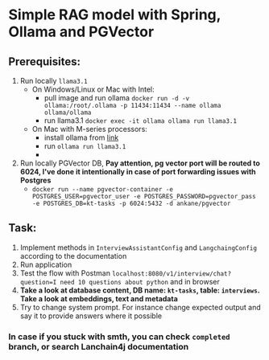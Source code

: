 # Simple RAG model with Spring, Ollama and PGVector


## Prerequisites:
1. Run locally `llama3.1`
    - On Windows/Linux or Mac with Intel:
      - pull image and run ollama `docker run -d -v ollama:/root/.ollama -p 11434:11434 --name ollama ollama/ollama`
      - run llama3.1 `docker exec -it ollama ollama run llama3.1`
    - On Mac with M-series processors:
      - install ollama from [link](https://ollama.com/blog/ollama-is-now-available-as-an-official-docker-image) 
      - run `ollama run llama3.1`
      - 
2. Run locally PGVector DB, **Pay attention, pg vector port will be routed to 6024, I've done it intentionally in case of port forwarding issues with Postgres**
   - `docker run --name pgvector-container -e POSTGRES_USER=pgvector_user -e POSTGRES_PASSWORD=pgvector_pass -e POSTGRES_DB=kt-tasks -p 6024:5432 -d ankane/pgvector`

## Task:
1. Implement methods in `InterviewAssistantConfig` and `LangchaingConfig` according to the documentation
2. Run application
3. Test the flow with Postman `localhost:8080/v1/interview/chat?question=I need 10 questions about python` and in browser
4. **Take a look at database content, DB name: `kt-tasks`, table: `interviews`. Take a look at embeddings, text and metadata**
5. Try to change system prompt. For instance change expected output and say it to provide answers where it possible

### In case if you stuck with smth, you can check `completed` branch, or search Lanchain4j documentation
